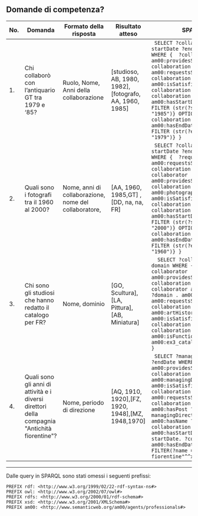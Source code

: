 ## Domande di competenza?

| No. | Domanda                                                                                                 | Formato della risposta                                           | Risultato atteso                                          | SPARQL                                                                                                                                                                                                                                                                                                                           |
|-----|---------------------------------------------------------------------------------------------------------|------------------------------------------------------------------|-----------------------------------------------------------|----------------------------------------------------------------------------------------------------------------------------------------------------------------------------------------------------------------------------------------------------------------------------------------------------------------------------------|
| 1.  | Chi collaborò con l’antiquario GT tra 1979 e ‘85?                                                   | Ruolo, Nome, Anni della collaborazione                          | [studioso, AB, 1980, 1982],[fotografo, AA, 1960, 1985] | ``` SELECT ?collaborator ?startDate ?endDate ?post WHERE {  ?collaborator am00:providesServiceIn ?collaboration . am00:GT am00:requestsServiceIn ?collaboration . ?post am00:isSatisfiedBy ?collaboration. OPTIONAL {?collaboration am00:hasStartDate ?startDate  FILTER (str(?startDate) <= "1985")} OPTIONAL {?collaboration am00:hasEndDate ?endDate  FILTER (str(?endDate) >= "1979")} }```                                                                                                                                                                                                         |
| 2.  | Quali sono i fotografi tra il 1960 al 2000?                                                                    | Nome, anni di collaborazione, nome del collaboratore,                                                             | [AA, 1960, 1985,GT] , [DD, na, na, FR]| ``` SELECT ?collaborator ?startDate ?endDate ?requirer WHERE {  ?requirer am00:requestsServiceIn ?collaboration . ?collaborator am00:providesServiceIn ?collaboration . am00:photographer am00:isSatisfiedBy ?collaboration . OPTIONAL {?collaboration am00:hasStartDate ?startDate  FILTER (str(?startDate) <= "2000")} OPTIONAL {?collaboration am00:hasEndDate ?endDate  FILTER (str(?endDate) >= "1960")} }```                                                                                                                                                                      |
| 3.  | Chi sono gli studiosi che hanno redatto il catalogo per FR?                                                      | Nome, dominio |[GO, Scultura], [LA, Pittura], [AB, Miniatura]  | ```  SELECT ?collaborator  ?domain WHERE {   ?collaborator am00:providesServiceIn ?collaboration .  ?collaborator am00:isExpertIn ?domain . am00:FR am00:requestsServiceIn ?collaboration .  am00:artHistorianConsultant am00:isSatisfiedBy ?collaboration . ?collaboration am00:isFunctionalTo am00:ex3_catalogPreparation. }```|
| 4.  | Quali sono gli anni di attività e i diversi direttori della compagnia "Antichità fiorentine"?| Nome, periodo di direzione | [AQ, 1910, 1920],[FZ, 1920, 1948],[MZ, 1948,1970] | ``` SELECT ?manager ?startDate ?endDate WHERE {   ?manager am00:providesServiceIn ?collaboration.  am00:managingDirector am00:isSatisfiedBy ?collaboration .  ?company am00:requestsServiceIn ?collaboration . ?company am00:hasPost ?managingDirector . ?company am00:hasName ?name . ?collaboration am00:hasStartDate ?startDate. ?collaboration am00:hasEndDate ?endDate. FILTER(?name = "Antichità fiorentine"^^xsd:string) }```|

****

Dalle query in SPARQL sono stati omessi i seguenti prefissi:
```
PREFIX rdf: <http://www.w3.org/1999/02/22-rdf-syntax-ns#>
PREFIX owl: <http://www.w3.org/2002/07/owl#>
PREFIX rdfs: <http://www.w3.org/2000/01/rdf-schema#>
PREFIX xsd: <http://www.w3.org/2001/XMLSchema#>
PREFIX am00: <http://www.semanticweb.org/am00/agents/professionals#>
```
